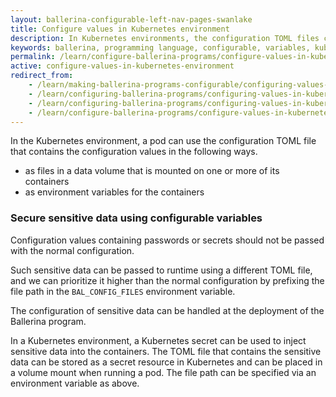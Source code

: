 ```yaml
---
layout: ballerina-configurable-left-nav-pages-swanlake
title: Configure values in Kubernetes environment
description: In Kubernetes environments, the configuration TOML files can be used to configure values at deployment.
keywords: ballerina, programming language, configurable, variables, kubernetes, pod
permalink: /learn/configure-ballerina-programs/configure-values-in-kubernetes-environment/
active: configure-values-in-kubernetes-environment
redirect_from:
    - /learn/making-ballerina-programs-configurable/configuring-values-in-kubernetes-environment
    - /learn/configuring-ballerina-programs/configuring-values-in-kubernetes-environment
    - /learn/configuring-ballerina-programs/configuring-values-in-kubernetes-environment/
    - /learn/configure-ballerina-programs/configure-values-in-kubernetes-environment
---
```


In the Kubernetes environment, a pod can use the configuration TOML file that contains the configuration values in the
following ways.

- as files in a data volume that is mounted on one or more of its containers
- as environment variables for the containers

### Secure sensitive data using configurable variables

Configuration values containing passwords or secrets should not be passed with the normal configuration.

Such sensitive data can be passed to runtime using a different TOML file, and we can prioritize it higher than the
normal configuration by prefixing the file path in the `BAL_CONFIG_FILES` environment variable.

The configuration of sensitive data can be handled at the deployment of the Ballerina program.

In a Kubernetes environment, a Kubernetes secret can be used to inject sensitive data into the containers. The TOML file
that contains the sensitive data can be stored as a secret resource in Kubernetes and can be placed in a volume mount
when running a pod. The file path can be specified via an environment variable as above.

<style> #tree-expand-all , #tree-collapse-all, .cTocElements {display:none;} .cGitButtonContainer {padding-left: 40px;} </style>
